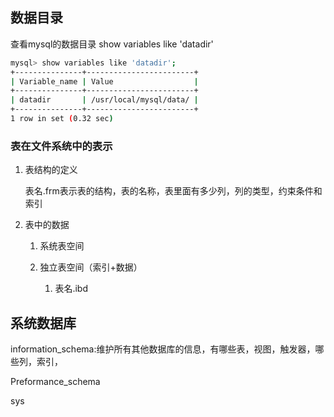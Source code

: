 ## 数据目录

查看mysql的数据目录 show variables like 'datadir'

```sh
mysql> show variables like 'datadir';
+---------------+------------------------+
| Variable_name | Value                  |
+---------------+------------------------+
| datadir       | /usr/local/mysql/data/ |
+---------------+------------------------+
1 row in set (0.32 sec)
```



### 表在文件系统中的表示

1. 表结构的定义

   表名.frm表示表的结构，表的名称，表里面有多少列，列的类型，约束条件和索引

2. 表中的数据

   1. 系统表空间

      

   2. 独立表空间（索引+数据）

      1. 表名.ibd

## 系统数据库

information_schema:维护所有其他数据库的信息，有哪些表，视图，触发器，哪些列，索引，

Preformance_schema

sys

